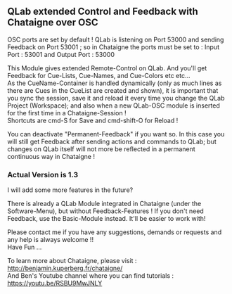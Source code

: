 ## QLab extended Control and Feedback with Chataigne over OSC

OSC ports are set by default ! QLab is listening on Port 53000 and sending Feedback on Port 53001 ; so in Chataigne the ports must be set to : Input Port : 53001 and Output Port : 53000

This Module gives extended Remote-Control on QLab. And you'll get Feedback for Cue-Lists, Cue-Names, and Cue-Colors etc etc...   
As the CueName-Container is handled dynamically (only as much lines as there are Cues in the CueList are created and shown), it is important that you sync the session, save it and reload it every time you change the QLab Project (Workspace); and also when a new QLab-OSC module is inserted for the first time in a Chataigne-Session !   
Shortcuts are cmd-S for Save and cmd-shift-O for Reload !

You can deactivate "Permanent-Feedback" if you want so. In this case you will still get Feedback after sending actions and commands to QLab; but changes on QLab itself will not more be reflected in a permanent continuous way in Chataigne !

### Actual Version is 1.3
I will add some more features in the future?

There is already a QLab Module integrated in Chataigne (under the Software-Menu), but without Feedback-Features ! If you don't need Feedback, use the Basic-Module instead. It'll be easier to work with!

Please contact me if you have any suggestions, demands or requests and any help is always welcome !!   
Have Fun ...  

To learn more about Chataigne, please visit : http://benjamin.kuperberg.fr/chataigne/    
And Ben's Youtube channel where you can find tutorials : https://youtu.be/RSBU9MwJNLY